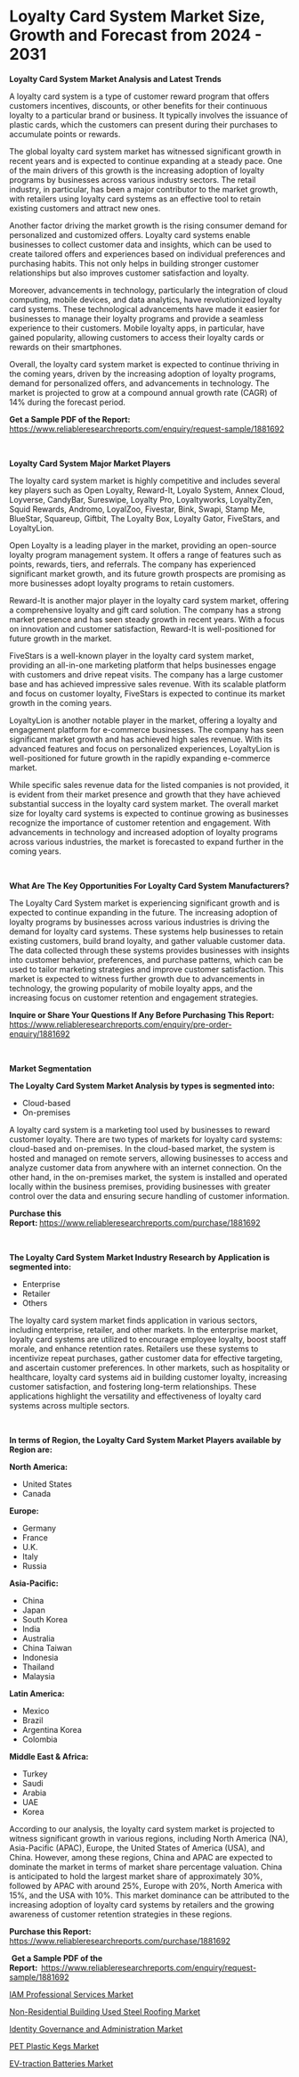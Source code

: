 <p><h1>Loyalty Card System Market Size, Growth and Forecast from 2024 - 2031</h1></p><p><strong>Loyalty Card System Market Analysis and Latest Trends</strong></p>
<p><p>A loyalty card system is a type of customer reward program that offers customers incentives, discounts, or other benefits for their continuous loyalty to a particular brand or business. It typically involves the issuance of plastic cards, which the customers can present during their purchases to accumulate points or rewards.</p><p>The global loyalty card system market has witnessed significant growth in recent years and is expected to continue expanding at a steady pace. One of the main drivers of this growth is the increasing adoption of loyalty programs by businesses across various industry sectors. The retail industry, in particular, has been a major contributor to the market growth, with retailers using loyalty card systems as an effective tool to retain existing customers and attract new ones.</p><p>Another factor driving the market growth is the rising consumer demand for personalized and customized offers. Loyalty card systems enable businesses to collect customer data and insights, which can be used to create tailored offers and experiences based on individual preferences and purchasing habits. This not only helps in building stronger customer relationships but also improves customer satisfaction and loyalty.</p><p>Moreover, advancements in technology, particularly the integration of cloud computing, mobile devices, and data analytics, have revolutionized loyalty card systems. These technological advancements have made it easier for businesses to manage their loyalty programs and provide a seamless experience to their customers. Mobile loyalty apps, in particular, have gained popularity, allowing customers to access their loyalty cards or rewards on their smartphones.</p><p>Overall, the loyalty card system market is expected to continue thriving in the coming years, driven by the increasing adoption of loyalty programs, demand for personalized offers, and advancements in technology. The market is projected to grow at a compound annual growth rate (CAGR) of 14% during the forecast period.</p></p>
<p><strong>Get a Sample PDF of the Report:&nbsp;</strong> <a href="https://www.reliableresearchreports.com/enquiry/request-sample/1881692">https://www.reliableresearchreports.com/enquiry/request-sample/1881692</a></p>
<p>&nbsp;</p>
<p><strong>Loyalty Card System Major Market Players</strong></p>
<p><p>The loyalty card system market is highly competitive and includes several key players such as Open Loyalty, Reward-It, Loyalo System, Annex Cloud, Loyverse, CandyBar, Sureswipe, Loyalty Pro, Loyaltyworks, LoyaltyZen, Squid Rewards, Andromo, LoyalZoo, Fivestar, Bink, Swapi, Stamp Me, BlueStar, Squareup, Giftbit, The Loyalty Box, Loyalty Gator, FiveStars, and LoyaltyLion.</p><p>Open Loyalty is a leading player in the market, providing an open-source loyalty program management system. It offers a range of features such as points, rewards, tiers, and referrals. The company has experienced significant market growth, and its future growth prospects are promising as more businesses adopt loyalty programs to retain customers.</p><p>Reward-It is another major player in the loyalty card system market, offering a comprehensive loyalty and gift card solution. The company has a strong market presence and has seen steady growth in recent years. With a focus on innovation and customer satisfaction, Reward-It is well-positioned for future growth in the market.</p><p>FiveStars is a well-known player in the loyalty card system market, providing an all-in-one marketing platform that helps businesses engage with customers and drive repeat visits. The company has a large customer base and has achieved impressive sales revenue. With its scalable platform and focus on customer loyalty, FiveStars is expected to continue its market growth in the coming years.</p><p>LoyaltyLion is another notable player in the market, offering a loyalty and engagement platform for e-commerce businesses. The company has seen significant market growth and has achieved high sales revenue. With its advanced features and focus on personalized experiences, LoyaltyLion is well-positioned for future growth in the rapidly expanding e-commerce market.</p><p>While specific sales revenue data for the listed companies is not provided, it is evident from their market presence and growth that they have achieved substantial success in the loyalty card system market. The overall market size for loyalty card systems is expected to continue growing as businesses recognize the importance of customer retention and engagement. With advancements in technology and increased adoption of loyalty programs across various industries, the market is forecasted to expand further in the coming years.</p></p>
<p>&nbsp;</p>
<p><strong>What Are The Key Opportunities For Loyalty Card System Manufacturers?</strong></p>
<p><p>The Loyalty Card System market is experiencing significant growth and is expected to continue expanding in the future. The increasing adoption of loyalty programs by businesses across various industries is driving the demand for loyalty card systems. These systems help businesses to retain existing customers, build brand loyalty, and gather valuable customer data. The data collected through these systems provides businesses with insights into customer behavior, preferences, and purchase patterns, which can be used to tailor marketing strategies and improve customer satisfaction. This market is expected to witness further growth due to advancements in technology, the growing popularity of mobile loyalty apps, and the increasing focus on customer retention and engagement strategies.</p></p>
<p><strong>Inquire or Share Your Questions If Any Before Purchasing This Report:</strong> <a href="https://www.reliableresearchreports.com/enquiry/pre-order-enquiry/1881692">https://www.reliableresearchreports.com/enquiry/pre-order-enquiry/1881692</a></p>
<p>&nbsp;</p>
<p><strong>Market Segmentation</strong></p>
<p><strong>The Loyalty Card System Market Analysis by types is segmented into:</strong></p>
<p><ul><li>Cloud-based</li><li>On-premises</li></ul></p>
<p><p>A loyalty card system is a marketing tool used by businesses to reward customer loyalty. There are two types of markets for loyalty card systems: cloud-based and on-premises. In the cloud-based market, the system is hosted and managed on remote servers, allowing businesses to access and analyze customer data from anywhere with an internet connection. On the other hand, in the on-premises market, the system is installed and operated locally within the business premises, providing businesses with greater control over the data and ensuring secure handling of customer information.</p></p>
<p><strong>Purchase this Report:&nbsp;</strong><a href="https://www.reliableresearchreports.com/purchase/1881692">https://www.reliableresearchreports.com/purchase/1881692</a></p>
<p>&nbsp;</p>
<p><strong>The Loyalty Card System Market Industry Research by Application is segmented into:</strong></p>
<p><ul><li>Enterprise</li><li>Retailer</li><li>Others</li></ul></p>
<p><p>The loyalty card system market finds application in various sectors, including enterprise, retailer, and other markets. In the enterprise market, loyalty card systems are utilized to encourage employee loyalty, boost staff morale, and enhance retention rates. Retailers use these systems to incentivize repeat purchases, gather customer data for effective targeting, and ascertain customer preferences. In other markets, such as hospitality or healthcare, loyalty card systems aid in building customer loyalty, increasing customer satisfaction, and fostering long-term relationships. These applications highlight the versatility and effectiveness of loyalty card systems across multiple sectors.</p></p>
<p>&nbsp;</p>
<p><strong>In terms of Region, the Loyalty Card System Market Players available by Region are:</strong></p>
<p>
    <p> <strong> North America: </strong>
        <ul>
            <li>United States</li>
            <li>Canada</li>
        </ul>
        </p> 
    <p> <strong> Europe: </strong>
        <ul>
            <li>Germany</li>
            <li>France</li>
            <li>U.K.</li>
            <li>Italy</li>
            <li>Russia</li>
        </ul>
        </p> 
    <p> <strong> Asia-Pacific: </strong>
        <ul>
            <li>China</li>
            <li>Japan</li>
            <li>South Korea</li>
            <li>India</li>
            <li>Australia</li>
            <li>China Taiwan</li>
            <li>Indonesia</li>
            <li>Thailand</li>
            <li>Malaysia</li>
        </ul>
        </p> 
    <p> <strong> Latin America: </strong>
        <ul>
            <li>Mexico</li>
            <li>Brazil</li>
            <li>Argentina Korea</li>
            <li>Colombia</li>
        </ul>
        </p> 
    <p> <strong> Middle East & Africa: </strong>
        <ul>
            <li>Turkey</li>
            <li>Saudi</li>
            <li>Arabia</li>
            <li>UAE</li>
            <li>Korea</li>
        </ul>
    </p>
    </p>
<p><p>According to our analysis, the loyalty card system market is projected to witness significant growth in various regions, including North America (NA), Asia-Pacific (APAC), Europe, the United States of America (USA), and China. However, among these regions, China and APAC are expected to dominate the market in terms of market share percentage valuation. China is anticipated to hold the largest market share of approximately 30%, followed by APAC with around 25%, Europe with 20%, North America with 15%, and the USA with 10%. This market dominance can be attributed to the increasing adoption of loyalty card systems by retailers and the growing awareness of customer retention strategies in these regions.</p></p>
<p><strong>Purchase this Report: </strong><a href="https://www.reliableresearchreports.com/purchase/1881692">https://www.reliableresearchreports.com/purchase/1881692</a></p>
<p>&nbsp;<strong>Get a Sample PDF of the Report:&nbsp;&nbsp;</strong><a href="https://www.reliableresearchreports.com/enquiry/request-sample/1881692">https://www.reliableresearchreports.com/enquiry/request-sample/1881692</a></p>
<p><strong></strong></p>
<p><p><a href="https://github.com/cynthiasecret7/Market-Research-Report-List-1/blob/main/iam-professional-services-market.md">IAM Professional Services Market</a></p><p><a href="https://medium.com/@irwinzieme/non-residential-building-used-steel-roofing-nbsp-market-focuses-on-market-share-size-and-projected-2798a9d72869">Non-Residential Building Used Steel Roofing Market</a></p><p><a href="https://github.com/fouzimed18/Market-Research-Report-List-1/blob/main/identity-governance-and-administration-market.md">Identity Governance and Administration Market</a></p><p><a href="https://medium.com/@irwinzieme/pet-plastic-kegs-market-furnishes-information-on-market-share-market-trends-and-market-growth-cd82d6d86939">PET Plastic Kegs Market</a></p><p><a href="https://medium.com/@irwinzieme/ev-traction-batteries-market-size-and-market-trends-complete-industry-overview-2024-to-2031-1ee2540ed616">EV-traction Batteries Market</a></p></p>